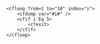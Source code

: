 ```lucee+trycf
<cfloop from=1 to="10" index="i">
	<cfdump var="#i#" />
	<cfif i Eq 5>
		<cfexit>
	</cfif>
</cfloop>
```